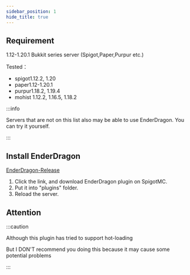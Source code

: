 ```yaml
---
sidebar_position: 1
hide_title: true
---
```


## Requirement

1.12-1.20.1 Bukkit series server (Spigot,Paper,Purpur etc.)

Tested：
* spigot1.12.2, 1.20
* paper1.12-1.20.1
* purpur1.18.2, 1.19.4
* mohist 1.12.2, 1.16.5, 1.18.2

:::info

Servers that are not on this list also may be able to use EnderDragon. You can try it yourself.

:::

## Install EnderDragon

[EnderDragon-Release](https://www.spigotmc.org/resources/enderdragon.101583/)

1. Click the link, and download EnderDragon plugin on SpigotMC.
2. Put it into "plugins" folder.
3. Reload the server.

## Attention

:::caution

Although this plugin has tried to support hot-loading

But I DON'T recommend you doing this because it may cause some potential problems

:::
